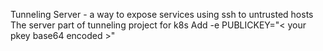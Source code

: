 Tunneling Server - a way to expose services using ssh to untrusted hosts
The server part of tunneling project for k8s
Add -e PUBLICKEY="< your pkey base64 encoded >"
